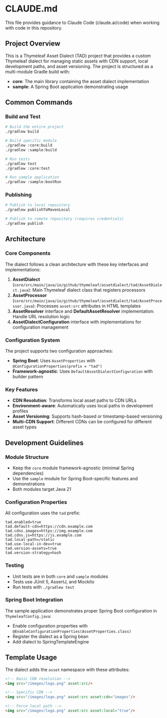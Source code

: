 # CLAUDE.md

This file provides guidance to Claude Code (claude.ai/code) when working with code in this repository.

## Project Overview

This is a Thymeleaf Asset Dialect (TAD) project that provides a custom Thymeleaf dialect for managing static assets with CDN support, local development paths, and asset versioning. The project is structured as a multi-module Gradle build with:

- **core**: The main library containing the asset dialect implementation
- **sample**: A Spring Boot application demonstrating usage

## Common Commands

### Build and Test
```bash
# Build the entire project
./gradlew build

# Build specific module
./gradlew :core:build
./gradlew :sample:build

# Run tests
./gradlew test
./gradlew :core:test

# Run sample application
./gradlew :sample:bootRun
```

### Publishing
```bash
# Publish to local repository
./gradlew publishToMavenLocal

# Publish to remote repository (requires credentials)
./gradlew publish
```

## Architecture

### Core Components

The dialect follows a clean architecture with these key interfaces and implementations:

1. **AssetDialect** (`core/src/main/java/io/github/thymeleaf/assetdialect/tad/AssetDialect.java`): Main Thymeleaf dialect class that registers processors
2. **AssetProcessor** (`core/src/main/java/io/github/thymeleaf/assetdialect/tad/AssetProcessor.java`): Processes `asset:src` attributes in HTML templates
3. **AssetResolver** interface and **DefaultAssetResolver** implementation: Handle URL resolution logic
4. **AssetDialectConfiguration** interface with implementations for configuration management

### Configuration System

The project supports two configuration approaches:

- **Spring Boot**: Uses `AssetProperties` with `@ConfigurationProperties(prefix = "tad")` 
- **Framework-agnostic**: Uses `DefaultAssetDialectConfiguration` with builder pattern

### Key Features

- **CDN Resolution**: Transforms local asset paths to CDN URLs
- **Environment-aware**: Automatically uses local paths in development profiles
- **Asset Versioning**: Supports hash-based or timestamp-based versioning
- **Multi-CDN Support**: Different CDNs can be configured for different asset types

## Development Guidelines

### Module Structure
- Keep the `core` module framework-agnostic (minimal Spring dependencies)
- Use the `sample` module for Spring Boot-specific features and demonstrations
- Both modules target Java 21

### Configuration Properties
All configuration uses the `tad` prefix:
```properties
tad.enabled=true
tad.default-cdn=https://cdn.example.com
tad.cdns.images=https://img.example.com
tad.cdns.js=https://js.example.com
tad.local-path=/static
tad.use-local-in-dev=true
tad.version-assets=true
tad.version-strategy=hash
```

### Testing
- Unit tests are in both `core` and `sample` modules
- Tests use JUnit 5, AssertJ, and Mockito
- Run tests with `./gradlew test`

### Spring Boot Integration
The sample application demonstrates proper Spring Boot configuration in `ThymeleafConfig.java`:
- Enable configuration properties with `@EnableConfigurationProperties(AssetProperties.class)`
- Register the dialect as a Spring bean
- Add dialect to SpringTemplateEngine

## Template Usage

The dialect adds the `asset` namespace with these attributes:

```html
<!-- Basic CDN resolution -->
<img src="/images/logo.png" asset:src/>

<!-- Specific CDN -->
<img src="/images/logo.png" asset:src asset:cdn="images"/>

<!-- Force local path -->
<img src="/images/logo.png" asset:src asset:local="true"/>
```